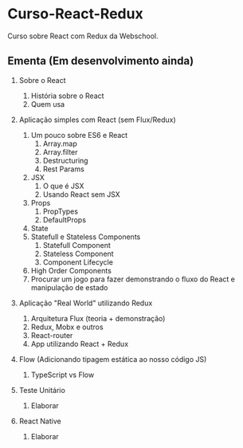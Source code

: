 # Curso-React-Redux
Curso sobre React com Redux da Webschool.

## Ementa (Em desenvolvimento ainda)

1. Sobre o React
   1. História sobre o React
   2. Quem usa

2. Aplicação simples com React (sem Flux/Redux)
   1. Um pouco sobre ES6 e React
       1. Array.map
       2. Array.filter
       3. Destructuring
       4. Rest Params
   2. JSX
       1. O que é JSX
       2. Usando React sem JSX
   3. Props
       1. PropTypes
       2. DefaultProps
   4. State
   5. Statefull e Stateless Components
       1. Statefull Component
       2. Stateless Component
       3. Component Lifecycle
   6. High Order Components
   7. Procurar um jogo para fazer demonstrando o fluxo do React e manipulação de estado

3. Aplicação "Real World" utilizando Redux
   1. Arquitetura Flux (teoria + demonstração)
   2. Redux, Mobx e outros
   3. React-router
   4. App utilizando React + Redux

3. Flow (Adicionando tipagem estática ao nosso código JS)
   1. TypeScript vs Flow

4. Teste Unitário
   1. Elaborar
   
5. React Native
   1. Elaborar